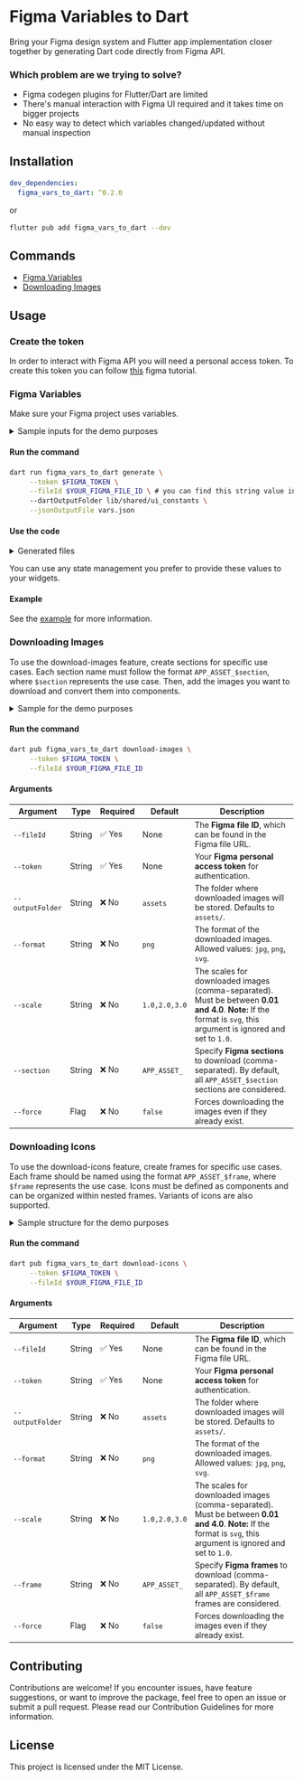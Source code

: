 # Figma Variables to Dart

Bring your Figma design system and Flutter app implementation closer together by generating Dart code directly from Figma API.

### Which problem are we trying to solve?
* Figma codegen plugins for Flutter/Dart are limited
* There's manual interaction with Figma UI required and it takes time on bigger projects
* No easy way to detect which variables changed/updated without manual inspection

## Installation
```yaml
dev_dependencies:
  figma_vars_to_dart: ^0.2.0 
```
or 

```bash
flutter pub add figma_vars_to_dart --dev
```
## Commands
- [Figma Variables](#figma-variables)
- [Downloading Images](#downloading-images)

## Usage

### Create the token

In order to interact with Figma API you will need a personal access token. 
To create this token you can follow [this](https://help.figma.com/hc/en-us/articles/8085703771159-Manage-personal-access-token) figma tutorial.

### Figma Variables
Make sure your Figma project uses variables. 

<details>
  <summary>Sample inputs for the demo purposes</summary>

  ![Input 1](https://raw.githubusercontent.com/appsfactorygmbh/figma-vars-to-dart/main/images/figma_collection_1.png)
  ![Input 2](https://raw.githubusercontent.com/appsfactorygmbh/figma-vars-to-dart/main/images/figma_collection_2.png)
</details>

#### Run the command

```bash
dart run figma_vars_to_dart generate \
	 --token $FIGMA_TOKEN \
	 --fileId $YOUR_FIGMA_FILE_ID \ # you can find this string value in your file URL
	 --dartOutputFolder lib/shared/ui_constants \
	 --jsonOutputFile vars.json 
```

#### Use the code

<details>
  <summary>Generated files</summary>

`color_primitives.dart`
```dart
import 'package:flutter/widgets.dart';

class ColorPrimitives {
  final Color white;
  final Color pink;
  final Color green;
  final Color black;
  final Color blue;

  ColorPrimitives({
    required this.white,
    required this.pink,
    required this.green,
    required this.black,
    required this.blue,
  });

  factory ColorPrimitives.value() => ColorPrimitives(
        white: const Color(0xFFF2ECEC),
        pink: const Color(0xFFDD006A),
        green: const Color(0xFF8CC93E),
        black: const Color(0xFF2C2C2C),
        blue: const Color(0xFF3000F2),
      );
}

```
`color_semantics.dart`
```dart
import 'package:flutter/widgets.dart';
import 'ui_constants.dart';

class ColorSemantics {
  final Color background;
  final Color buttonPrimary;

  ColorSemantics({
    required this.background,
    required this.buttonPrimary,
  });

  factory ColorSemantics.light(ColorPrimitives colorPrimitives) =>
      ColorSemantics(
        background: colorPrimitives.white,
        buttonPrimary: colorPrimitives.blue,
      );

  factory ColorSemantics.dark(ColorPrimitives colorPrimitives) =>
      ColorSemantics(
        background: colorPrimitives.black,
        buttonPrimary: colorPrimitives.green,
      );
}
```

`ui_constants.dart`

```dart
export 'color_primitives.dart';
export 'color_semantics.dart';
```
</details>

You can use any state management you prefer to provide these values to your widgets.


#### Example
See the [example](https://github.com/appsfactorygmbh/figma-vars-to-dart/tree/main/example) for more information.

### Downloading Images
To use the download-images feature, create sections for specific use cases. Each section name must follow the format `APP_ASSET_$section`, where `$section` represents the use case. Then, add the images you want to download and convert them into components.
<details>
  <summary>Sample for the demo purposes</summary>

  ![Input 3](https://raw.githubusercontent.com/appsfactorygmbh/figma-vars-to-dart/main/images/figma_section.png)
</details>

#### Run the command

```bash
dart pub figma_vars_to_dart download-images \
	 --token $FIGMA_TOKEN \
	 --fileId $YOUR_FIGMA_FILE_ID 

```
#### Arguments 
| Argument         | Type    | Required | Default       | Description |
|------------------|---------|----------|---------------|-------------|
| `--fileId`       | String  | ✅ Yes   | None          | The **Figma file ID**, which can be found in the Figma file URL. |
| `--token`        | String  | ✅ Yes   | None          | Your **Figma personal access token** for authentication. |
| `--outputFolder` | String  | ❌ No    | `assets`      | The folder where downloaded images will be stored. Defaults to `assets/`. |
| `--format`       | String  | ❌ No    | `png`         | The format of the downloaded images. Allowed values: `jpg`, `png`, `svg`. |
| `--scale`        | String  | ❌ No    | `1.0,2.0,3.0` | The scales for downloaded images (comma-separated). Must be between **0.01 and 4.0**. **Note:** If the format is `svg`, this argument is ignored and set to `1.0`. |
| `--section`      | String  | ❌ No    | `APP_ASSET_`        | Specify **Figma sections** to download (comma-separated). By default, all `APP_ASSET_$section` sections are considered. |
| `--force`        | Flag    | ❌ No    | `false`       | Forces downloading the images even if they already exist. |

### Downloading Icons
To use the download-icons feature, create frames for specific use cases. Each frame should be named using the format `APP_ASSET_$frame`, where `$frame` represents the use case. Icons must be defined as components and can be organized within nested frames. Variants of icons are also supported.

<details>
  <summary>Sample structure for the demo purposes</summary>

  ![Input 3](https://raw.githubusercontent.com/appsfactorygmbh/figma-vars-to-dart/main/images/figma_frame.png)
</details>

#### Run the command

```bash
dart pub figma_vars_to_dart download-icons \
	 --token $FIGMA_TOKEN \
	 --fileId $YOUR_FIGMA_FILE_ID 

```
#### Arguments 
| Argument         | Type    | Required | Default       | Description |
|------------------|---------|----------|---------------|-------------|
| `--fileId`       | String  | ✅ Yes   | None          | The **Figma file ID**, which can be found in the Figma file URL. |
| `--token`        | String  | ✅ Yes   | None          | Your **Figma personal access token** for authentication. |
| `--outputFolder` | String  | ❌ No    | `assets`      | The folder where downloaded images will be stored. Defaults to `assets/`. |
| `--format`       | String  | ❌ No    | `png`         | The format of the downloaded images. Allowed values: `jpg`, `png`, `svg`. |
| `--scale`        | String  | ❌ No    | `1.0,2.0,3.0` | The scales for downloaded images (comma-separated). Must be between **0.01 and 4.0**. **Note:** If the format is `svg`, this argument is ignored and set to `1.0`. |
| `--frame`      | String  | ❌ No    | `APP_ASSET_`        | Specify **Figma frames** to download (comma-separated). By default, all `APP_ASSET_$frame` frames are considered. |
| `--force`        | Flag    | ❌ No    | `false`       | Forces downloading the images even if they already exist. |


## Contributing
Contributions are welcome! If you encounter issues, have feature suggestions, or want to improve the package, feel free to open an issue or submit a pull request. Please read our Contribution Guidelines for more information.

## License
This project is licensed under the MIT License.
